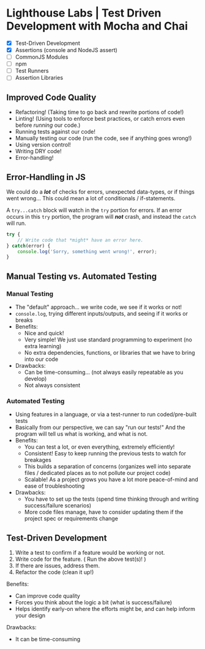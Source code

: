 # Lighthouse Labs | Test Driven Development with Mocha and Chai

* [X] Test-Driven Development
* [X] Assertions (console and NodeJS assert)
* [ ] CommonJS Modules
* [ ] npm
* [ ] Test Runners
* [ ] Assertion Libraries

## Improved Code Quality

* Refactoring! (Taking time to go back and rewrite portions of code!)
* Linting! (Using tools to enforce best practices, or catch errors even before *running* our code.)
* Running tests against our code!
* Manually testing our code (run the code, see if anything goes wrong!)
* Using version control!
* Writing DRY code!
* Error-handling!

## Error-Handling in JS

We could do a ***lot*** of checks for errors, unexpected data-types, or if things went wrong...
This could mean a lot of conditionals / if-statements.


A `try...catch` block will watch in the `try` portion for errors. If an error occurs in this `try` portion, the program will ***not*** crash, and instead the `catch` will run.

```js
try {
    // Write code that *might* have an error here.
} catch(error) {
    console.log('Sorry, something went wrong!', error);
}
```

## Manual Testing vs. Automated Testing

### Manual Testing

* The "default" approach... we write code, we see if it works or not!
* `console.log`, trying different inputs/outputs, and seeing if it works or breaks
* Benefits:
    * Nice and quick!
    * Very simple! We just use standard programming to experiment (no extra learning)
    * No extra dependencies, functions, or libraries that we have to bring into our code
* Drawbacks:
    * Can be time-consuming... (not always easily repeatable as you develop)
    * Not always consistent

### Automated Testing

* Using features in a language, or via a test-runner to run coded/pre-built tests
* Basically from our perspective, we can say "run our tests!" And the program will tell us what is working, and what is not.
* Benefits:
    * You can test a lot, or even everything, extremely efficiently!
    * Consistent! Easy to keep running the previous tests to watch for breakages
    * This builds a separation of concerns (organizes well into separate files / dedicated places as to not pollute our project code)
    * Scalable! As a project grows you have a lot more peace-of-mind and ease of troubleshooting
* Drawbacks:
    * You have to set up the tests (spend time thinking through and writing success/failure scenarios)
    * More code files manage, have to consider updating them if the project spec or requirements change

## Test-Driven Development

1. Write a test to confirm if a feature would be working or not.
2. Write code for the feature. ( Run the above test(s)! )
3. If there are issues, address them.
4. Refactor the code (clean it up!)

Benefits:
* Can improve code quality
* Forces you think about the logic a bit (what is success/failure)
* Helps identify early-on where the efforts might be, and can help inform your design

Drawbacks:
* It can be time-consuming
